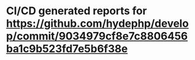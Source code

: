 # CI/CD generated reports for https://github.com/hydephp/develop/commit/9034979cf8e7c8806456ba1c9b523fd7e5b6f38e
